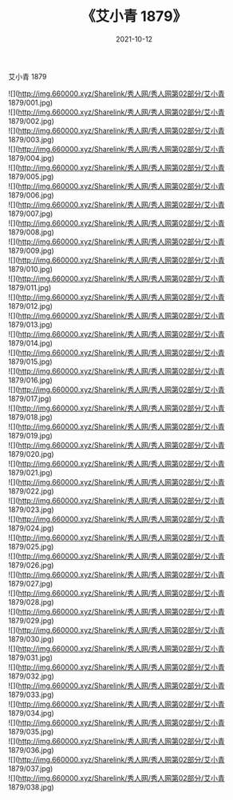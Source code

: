 ﻿---
layout: post
title:  《艾小青 1879》
date:   2021-10-12
img: http://img.660000.xyz/Sharelink/秀人网/秀人网第02部分/艾小青 1879/000.jpg
categories: [美女, 清纯, 唯美]
---

艾小青 1879

  ![](http://img.660000.xyz/Sharelink/秀人网/秀人网第02部分/艾小青 1879/001.jpg) <br> ![](http://img.660000.xyz/Sharelink/秀人网/秀人网第02部分/艾小青 1879/002.jpg) <br> ![](http://img.660000.xyz/Sharelink/秀人网/秀人网第02部分/艾小青 1879/003.jpg) <br> ![](http://img.660000.xyz/Sharelink/秀人网/秀人网第02部分/艾小青 1879/004.jpg) <br> ![](http://img.660000.xyz/Sharelink/秀人网/秀人网第02部分/艾小青 1879/005.jpg) <br> ![](http://img.660000.xyz/Sharelink/秀人网/秀人网第02部分/艾小青 1879/006.jpg) <br> ![](http://img.660000.xyz/Sharelink/秀人网/秀人网第02部分/艾小青 1879/007.jpg) <br> ![](http://img.660000.xyz/Sharelink/秀人网/秀人网第02部分/艾小青 1879/008.jpg) <br> ![](http://img.660000.xyz/Sharelink/秀人网/秀人网第02部分/艾小青 1879/009.jpg) <br> ![](http://img.660000.xyz/Sharelink/秀人网/秀人网第02部分/艾小青 1879/010.jpg) <br> ![](http://img.660000.xyz/Sharelink/秀人网/秀人网第02部分/艾小青 1879/011.jpg) <br> ![](http://img.660000.xyz/Sharelink/秀人网/秀人网第02部分/艾小青 1879/012.jpg) <br> ![](http://img.660000.xyz/Sharelink/秀人网/秀人网第02部分/艾小青 1879/013.jpg) <br> ![](http://img.660000.xyz/Sharelink/秀人网/秀人网第02部分/艾小青 1879/014.jpg) <br> ![](http://img.660000.xyz/Sharelink/秀人网/秀人网第02部分/艾小青 1879/015.jpg) <br> ![](http://img.660000.xyz/Sharelink/秀人网/秀人网第02部分/艾小青 1879/016.jpg) <br> ![](http://img.660000.xyz/Sharelink/秀人网/秀人网第02部分/艾小青 1879/017.jpg) <br> ![](http://img.660000.xyz/Sharelink/秀人网/秀人网第02部分/艾小青 1879/018.jpg) <br> ![](http://img.660000.xyz/Sharelink/秀人网/秀人网第02部分/艾小青 1879/019.jpg) <br> ![](http://img.660000.xyz/Sharelink/秀人网/秀人网第02部分/艾小青 1879/020.jpg) <br> ![](http://img.660000.xyz/Sharelink/秀人网/秀人网第02部分/艾小青 1879/021.jpg) <br> ![](http://img.660000.xyz/Sharelink/秀人网/秀人网第02部分/艾小青 1879/022.jpg) <br> ![](http://img.660000.xyz/Sharelink/秀人网/秀人网第02部分/艾小青 1879/023.jpg) <br> ![](http://img.660000.xyz/Sharelink/秀人网/秀人网第02部分/艾小青 1879/024.jpg) <br> ![](http://img.660000.xyz/Sharelink/秀人网/秀人网第02部分/艾小青 1879/025.jpg) <br> ![](http://img.660000.xyz/Sharelink/秀人网/秀人网第02部分/艾小青 1879/026.jpg) <br> ![](http://img.660000.xyz/Sharelink/秀人网/秀人网第02部分/艾小青 1879/027.jpg) <br> ![](http://img.660000.xyz/Sharelink/秀人网/秀人网第02部分/艾小青 1879/028.jpg) <br> ![](http://img.660000.xyz/Sharelink/秀人网/秀人网第02部分/艾小青 1879/029.jpg) <br> ![](http://img.660000.xyz/Sharelink/秀人网/秀人网第02部分/艾小青 1879/030.jpg) <br> ![](http://img.660000.xyz/Sharelink/秀人网/秀人网第02部分/艾小青 1879/031.jpg) <br> ![](http://img.660000.xyz/Sharelink/秀人网/秀人网第02部分/艾小青 1879/032.jpg) <br> ![](http://img.660000.xyz/Sharelink/秀人网/秀人网第02部分/艾小青 1879/033.jpg) <br> ![](http://img.660000.xyz/Sharelink/秀人网/秀人网第02部分/艾小青 1879/034.jpg) <br> ![](http://img.660000.xyz/Sharelink/秀人网/秀人网第02部分/艾小青 1879/035.jpg) <br> ![](http://img.660000.xyz/Sharelink/秀人网/秀人网第02部分/艾小青 1879/036.jpg) <br> ![](http://img.660000.xyz/Sharelink/秀人网/秀人网第02部分/艾小青 1879/037.jpg) <br> ![](http://img.660000.xyz/Sharelink/秀人网/秀人网第02部分/艾小青 1879/038.jpg) <br>